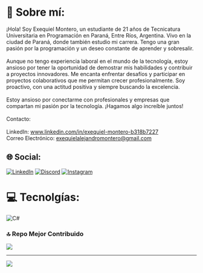 # 💫 Sobre mí:
¡Hola! Soy Exequiel Montero, un estudiante de 21 años de Tecnicatura Universitaria en Programación en Paraná, Entre Ríos, Argentina. Vivo en la ciudad de Paraná, donde también estudio mi carrera. Tengo una gran pasión por la programación y un deseo constante de aprender y sobresalir.<br><br>Aunque no tengo experiencia laboral en el mundo de la tecnología, estoy ansioso por tener la oportunidad de demostrar mis habilidades y contribuir a proyectos innovadores. Me encanta enfrentar desafíos y participar en proyectos colaborativos que me permitan crecer profesionalmente. Soy proactivo, con una actitud positiva y siempre buscando la excelencia.<br><br>Estoy ansioso por conectarme con profesionales y empresas que compartan mi pasión por la tecnología. ¡Hagamos algo increíble juntos!<br><br>Contacto:<br><br>LinkedIn: www.linkedin.com/in/exequiel-montero-b318b7227<br>Correo Electrónico: exequielalejandromontero@gmail.com


## 🌐 Social:
[![LinkedIn](https://img.shields.io/badge/LinkedIn-%230077B5.svg?logo=linkedin&logoColor=white)](https://linkedin.com/in/ExequielMontero) [![Discord](https://img.shields.io/badge/Discord-%237289DA.svg?logo=discord&logoColor=white)](https://discord.gg/Montero#3965) [![Instagram](https://img.shields.io/badge/Instagram-%23E4405F.svg?logo=Instagram&logoColor=white)](https://instagram.com/exee_montero) 

# 💻 Tecnolgías:
![C#](https://img.shields.io/badge/c%23-%23239120.svg?style=for-the-badge&logo=csharp&logoColor=white)

### 🔝 Repo Mejor Contribuido
![](https://github-contributor-stats.vercel.app/api?username=ExequielMontero&limit=5&theme=tokyonight&combine_all_yearly_contributions=true)

---
[![](https://visitcount.itsvg.in/api?id=ExequielMontero&icon=8&color=0)](https://visitcount.itsvg.in)

<!-- Proudly created with GPRM ( https://gprm.itsvg.in ) -->
